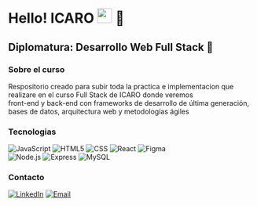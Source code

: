 <h1>Hello! ICARO <img src="https://raw.githubusercontent.com/iampavangandhi/iampavangandhi/master/gifs/Hi.gif" width="30px"> 🚀</h1>
<h2>Diplomatura: Desarrollo Web Full Stack 🎨</h2>

### Sobre el curso 
Respositorio creado para subir toda la practica e implementacion que realizare en el curso Full Stack de ICARO donde veremos  
front-end y back-end con frameworks de desarrollo de última generación, bases de datos, arquitectura web y metodologías ágiles

### Tecnologias
  ![JavaScript](https://img.shields.io/badge/-JavaScript-333333?style=flat&logo=javascript)
  ![HTML5](https://img.shields.io/badge/-HTML5-333333?style=flat&logo=HTML5)
  ![CSS](https://img.shields.io/badge/-CSS-333333?style=flat&logo=CSS3&logoColor=1572B6)
  ![React](https://img.shields.io/badge/-React-333333?style=flat&logo=react)
  ![Figma](https://img.shields.io/badge/-Figma-333333?style=flat&logo=figma)
  <br/>
  ![Node.js](https://img.shields.io/badge/-Node.js-333333?style=flat&logo=node.js)
  ![Express](https://img.shields.io/badge/-Express-333333?style=flat&logo=express)
  ![MySQL](https://img.shields.io/badge/-MySQL-333333?style=flat&logo=MySQL)

### Contacto
<a href="https://www.linkedin.com/in/victoria-perez-76aabb2b3/"><img alt="LinkedIn" src="https://img.shields.io/badge/LinkedIn-Victoria%20Perez-blue?style=flat-square&logo=linkedin"></a>
<a href="vickypgc54@gmail.com"><img alt="Email" src="https://img.shields.io/badge/Gmail-vickypgc54@gmail.com-blue?style=flat-square&logo=gmail"></a>  
